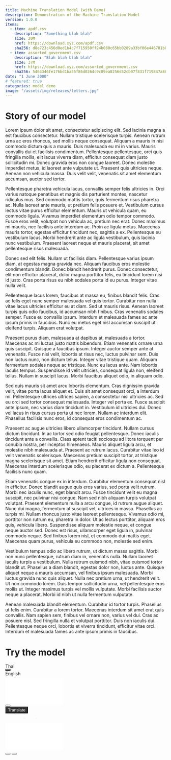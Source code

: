 ```yaml
---
title: Machine Translation Model (with Demo)
description: Demonstration of the Machine Translation Model
version: 1.0.0
items:
  - item: apdf.csv
    description: "Something blah blah"
    size: 20M
    href: https://download.xyz.com/apdf.csv
    sha256: d8e723c456d0ed1b4c7f715950ff24b080c65bb0289a33bf06e446781b83e1e7
  - item: assorted_government.csv
    description: "Blah blah blah blah"
    size: 37M
    href: https://download.xyz.com/assorted_government.csv
    sha256: 5464346fe176bd1ba55f86d0264c9c89ea8256d52cb07f831f719847a8607b34
date: "1 June 3000"
# featured: true
categories: model demo
image: "/assets/img/releases/letters.jpg"
---
```


# Story of our model

Lorem ipsum dolor sit amet, consectetur adipiscing elit. Sed lacinia magna a est faucibus consectetur. Nullam tristique scelerisque turpis. Aenean rutrum urna ac eros rhoncus, sed mollis neque consequat. Aliquam a mauris in nisi commodo dictum quis a mauris. Duis malesuada eu mi in varius. Mauris convallis dui et facilisis condimentum. Pellentesque pellentesque, orci quis fringilla mollis, elit lacus viverra diam, efficitur consequat diam justo sollicitudin mi. Donec gravida eros non congue laoreet. Donec molestie imperdiet metus, id laoreet ante vulputate ut. Praesent quis ultricies neque. Aenean non vehicula massa. Duis velit velit, venenatis sit amet elementum accumsan, auctor sed tortor.

Pellentesque pharetra vehicula lacus, convallis semper felis ultricies in. Orci varius natoque penatibus et magnis dis parturient montes, nascetur ridiculus mus. Sed commodo mattis tortor, quis fermentum risus pharetra ac. Nulla laoreet ante mauris, ut pretium felis posuere et. Vestibulum cursus lectus vitae purus efficitur elementum. Mauris ut vehicula quam, eu commodo ligula. Vivamus imperdiet elementum odio tempor commodo. Fusce eros velit, volutpat non vehicula ac, pretium nec erat. Donec maximus mi mauris, nec facilisis ante interdum ac. Proin ac ligula metus. Maecenas mauris tortor, egestas efficitur tincidunt nec, sagittis a ex. Pellentesque eu vestibulum lacus. Morbi hendrerit ante ac ligula vestibulum, quis lacinia nunc vestibulum. Praesent laoreet neque et mauris placerat, sit amet pellentesque risus malesuada.

Donec sed elit felis. Nullam ut facilisis diam. Pellentesque varius ipsum diam, at egestas magna gravida nec. Aliquam faucibus eros molestie condimentum blandit. Donec blandit hendrerit purus. Donec consectetur, elit non efficitur placerat, dolor magna porttitor felis, eu tincidunt lorem nisi id justo. Cras porta risus eu nibh sodales porta id eu purus. Integer vitae nulla velit.

Pellentesque lacus lorem, faucibus at massa eu, finibus blandit felis. Cras ac felis eget nunc semper malesuada vel quis tortor. Curabitur non nulla vitae lacus ultricies efficitur eu at diam. Sed ut mauris risus. Aenean laoreet turpis quis odio faucibus, id accumsan nibh finibus. Cras venenatis sodales semper. Fusce eu convallis ipsum. Interdum et malesuada fames ac ante ipsum primis in faucibus. Nunc eu metus eget nisl accumsan suscipit ut eleifend turpis. Aliquam erat volutpat.

Praesent purus diam, malesuada at dapibus at, malesuada a tortor. Maecenas ac mi luctus justo mattis bibendum. Etiam venenatis ornare urna quis suscipit. Quisque a faucibus ipsum. Integer auctor semper ante at venenatis. Fusce nisi velit, lobortis at risus nec, luctus pulvinar sem. Duis non luctus nunc, non dictum tellus. Integer vitae tristique quam. Aliquam fermentum sodales neque ac tristique. Nunc eu lacus ante. Nam lobortis iaculis tempus. Suspendisse id velit ultricies, consequat ligula non, eleifend tellus. Nullam in suscipit lacus. Morbi faucibus aliquet odio, in aliquam odio.

Sed quis mauris sit amet arcu lobortis elementum. Cras dignissim gravida velit, vitae porta lacus aliquet et. Duis sit amet consequat orci, a interdum mi. Pellentesque ultrices ultrices sapien, a consectetur nisi ultricies ac. Sed eu orci sed tortor consequat malesuada. Integer vel porta ex. Fusce suscipit ante ipsum, nec varius diam tincidunt in. Vestibulum id ultricies dui. Donec vel lacus in risus cursus porta ut nec lorem. Nullam ac interdum elit. Phasellus facilisis nunc eros, id consequat eros condimentum ac.

Praesent ac augue ultricies libero ullamcorper tincidunt. Nullam cursus dictum tincidunt. In ac tortor sed odio feugiat pellentesque. Donec iaculis tincidunt ante a convallis. Class aptent taciti sociosqu ad litora torquent per conubia nostra, per inceptos himenaeos. Mauris aliquet ligula arcu, et molestie nibh malesuada at. Praesent ac rutrum lacus. Curabitur vitae leo id velit venenatis scelerisque. Maecenas pretium suscipit tortor, at tristique magna scelerisque sit amet. Etiam hendrerit efficitur ligula non consequat. Maecenas interdum scelerisque odio, eu placerat ex dictum a. Pellentesque facilisis nunc quam.

Etiam venenatis congue ex in interdum. Curabitur elementum consequat nisl in efficitur. Donec blandit augue quis eros varius, sed porta velit rutrum. Morbi nec iaculis nunc, eget blandit arcu. Fusce tincidunt velit eu magna suscipit, nec pulvinar nisi congue. Nam sed nibh aliquam turpis volutpat volutpat. Praesent elementum nulla a arcu congue, id rutrum augue aliquet. Nunc dui magna, fermentum at suscipit vel, ultrices in massa. Phasellus ac turpis mi. Nullam rhoncus justo vitae laoreet pellentesque. Vivamus odio mi, porttitor non rutrum eu, pharetra in dolor. Ut ac lectus porttitor, aliquam eros quis, vehicula libero. Suspendisse aliquam molestie neque, et congue neque auctor sed. Donec est risus, ullamcorper eget ligula in, pulvinar commodo neque. Sed finibus lorem nisl, et commodo dui mattis eget. Maecenas quam purus, vehicula eu commodo non, molestie sed enim.

Vestibulum tempus odio ac libero rutrum, ut dictum massa sagittis. Morbi non nunc pellentesque, rutrum diam in, venenatis nulla. Nullam laoreet iaculis turpis a vestibulum. Nulla rutrum euismod nibh, vitae euismod tortor blandit ut. Phasellus a diam blandit, egestas dolor non, luctus ante. Quisque aliquet neque a mauris accumsan, vel finibus ipsum malesuada. Morbi luctus gravida nunc quis aliquet. Nulla nec pretium urna, ut hendrerit velit. Ut non commodo lorem. Duis tempor sollicitudin urna, vel pellentesque eros mollis ut. Integer maximus turpis vel mollis vulputate. Morbi facilisis auctor neque a placerat. Morbi id nibh ut nulla fermentum vulputate.

Aenean malesuada blandit elementum. Curabitur id tortor turpis. Phasellus ut felis enim. Curabitur a lorem tortor. Maecenas interdum sit amet erat quis convallis. Nam sapien sem, finibus vel ornare non, varius vel dui. Cras ac posuere nisl. Sed fringilla nulla et volutpat porttitor. Duis non iaculis dui. Pellentesque neque orci, lobortis et viverra tincidunt, efficitur vitae orci. Interdum et malesuada fames ac ante ipsum primis in faucibus.

# Try the model

<div class="test1 w-100 d-flex flex-column">  
  <div class="textarea-box d-flex flex-column pt-2 pb-3">              
    <div class="lang-translate d-flex align-items-center justify-content-center border-bottom bg-white">
      <div class="lang-input fade-in font-weight-bold text-right">Thai</div>
      <button class="btn my-0 mx-5 btn-convert p-0 bg-white">
        <i class="fas fa-exchange-alt"></i>          
      </button>
      <div class="lang-output fade-in font-weight-bold text-left">English</div>
    </div>    
    <textarea class="textarea-input p-2" id="exampleFormControlTextarea5" rows="5"></textarea>
    <div class="feature-input text-right w-100 bg-white">
      <button type="button" class="btn btn-sm bg-white mr-3 border-0 btn-features btn-remove" data-toggle="tooltip" data-placement="bottom" title="remove all">
        <i class="fas fa-trash-alt"></i>
      </button>
    </div>
    <button type="button" class="btn mx-auto mt-3 border-0 btn-translate">
      Translate      
    </button>
    <div class="loading d-none text-center mt-3 "> 
      <div class="spinner-grow spinner-left" role="status">        
      </div>
      <div class="spinner-grow spinner-center" role="status">        
      </div>
      <div class="spinner-grow spinner-right" role="status">        
      </div>
    </div>
  </div>
  <div class="textarea-box translate-output d-none flex-column pt-2 pb-3">    
    <textarea class="textarea-output p-2 border border-bottom-0" id="output-translation" rows="5" readonly></textarea>
    <div class="feature-output text-right bg-white border border-top-0">
      <button class="btn btn-sm border-0 bg-white btn-features btn-copy" data-toggle="tooltip" data-placement="bottom" title="copy to clipboard">
        <i class="fa fa-clone"></i>
      </button>
      <button class="btn btn-sm border-0 bg-white btn-features mr-2 btn-savetxt" data-toggle="tooltip" data-placement="bottom" title="save as .txt file">
        <i class="fa fa-download"></i>
      </button>
    </div>
  </div>
</div>

<style>
  textarea { 
    resize: none;
    border: 1px solid #ffffff;        
  }
  
  textarea:focus {
    outline: none !important;    
  }

  .lang-translate {
    height: 3rem;
  }

  .btn-convert {    
    transition: all 0.5s;
    cursor: pointer;
    background-color: #F5F5F5;        
  }

  .btn-translate {   
    transition: all 0.5s;
    background-color: #303030;
    color: #ffffff;
    outline: 0;
  }

  .btn-translate:hover, .btn-translate:focus {    
    background: linear-gradient(
      111.94deg,
      #fff200 0%,
      #a6253b 65%,
      #52348c 100%
    );
    color: #ffffff;
    transition: all 0.5s;
    box-shadow: none;
  }

  .btn-feature:hover, .btn-feature:focus {
    border-color: transparent;    
    -webkit-transform: scale(1.2);
    transform: scale(1.2);    
    outline: none;
    box-shadow: none;
  }

  .btn-convert:hover, .btn-convert:focus,
  .btn-remove:hover, .btn-remove:focus {    
    outline: none;
    box-shadow: none;
  }
  
  .btn-feature {
    color: #303030;
    background-color: #F0F0F0;
    transition: all 0.5s;
    cursor: pointer;    
  }

  .tooltip > .tooltip-inner {    
    font-size: .625rem;
  }

  .spinner-left {
    color: #fff200;
  }

  .spinner-center {
    color: #a6253b;
  }

  .spinner-right {
    color: #52348c;
  }

  .lang-input, .lang-output{
    width: 5rem;
    height: auto;    
  }

  .btn-features {
    color: #C5C5C5;
  }

  .btn-features:hover, .btn-features:focus{
    color: #303030;
    outline: none;
    box-shadow: none;
  }

  @keyframes spinner-grow {
  0% {
    opacity: 0;
    transform: scale(0);
  }
  50% {
    opacity: 1;
  }
  100% {
    opacity: 0;
    transform: scale(1);
  }
}

.spinner-grow {
  position: relative;
  display: inline-block;
  width: 2rem;
  height: 2rem;
  overflow: hidden;
  text-indent: -999em;
  vertical-align: text-bottom;
  background-color: currentColor;
  border-radius: 50%;
  animation-name: spinner-grow;
  animation-duration: .75s;
  animation-timing-function: linear;
  animation-iteration-count: infinite;
}

.spinner-grow-sm {
  width: 1rem;
  height: 1rem;
}
</style>

<script>
  async function translate() {
    $('.loading').removeClass('d-none')
    $('.btn-translate').addClass('d-none')
    const input = $('.textarea-input').val()
    const response = await fetch('url' + input);
    const dataJson = await response.json();
    $('.textarea-output').val(output);
  }
  
  $(document).ready(function(){
    $('[data-toggle="tooltip"]').tooltip();       
  });

  $('input[type="text"], textarea').on('keyup', function () {
    var textarea_value = $(".textarea-input").val();
    if (textarea_value == '') {
      $('.translate-output').removeClass('d-flex')
      $('.translate-output').addClass('d-none')
    }
  });

  $('.btn-remove').click(function(){
    $(".textarea-input").val('');
    $('.translate-output').removeClass('d-flex')
    $('.translate-output').addClass('d-none')
  })

  $('.btn-copy').click(function() {    
    var copyText = document.getElementById('output-translation');
    copyText.select();
    copyText.setSelectionRange(0, 99999)
    document.execCommand("copy");    
  })

  $('.btn-savetxt').click(function() {
    var outputTxt = $('#output-translation').val(); 
    if(outputTxt != ''){
      var element = document.createElement('a');
      element.setAttribute('href', 'data:text/plain;charset=utf-8,' + encodeURIComponent(outputTxt));
      element.setAttribute('download', "translation.txt");

      element.style.display = 'none';
      document.body.appendChild(element);

      element.click();

      document.body.removeChild(element);
    } 
     
  })

  $('.btn-convert').click(function() {    
    if($('.lang-input').text() == 'Thai') {      
      $('.lang-input').html('English');
      $('.lang-output').html('Thai');
    }else {
      $('.lang-input').html('Thai');
      $('.lang-output').html('English');
    }
  })

  $('.btn-translate').click(async function() {    
    if($(".textarea-input").val() != ''){
      // await translate();    //Translation function
      $('.loading').addClass('d-none')  
      $('.btn-translate').removeClass('d-none')       
      $('.translate-output').addClass('d-flex')
      $('.translate-output').removeClass('d-none')
    } 
  })
    
</script>
